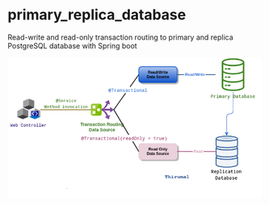 # primary_replica_database
Read-write and read-only transaction routing to primary and replica PostgreSQL database with Spring boot

![Brainstrom](primary_replica_transaction.png)